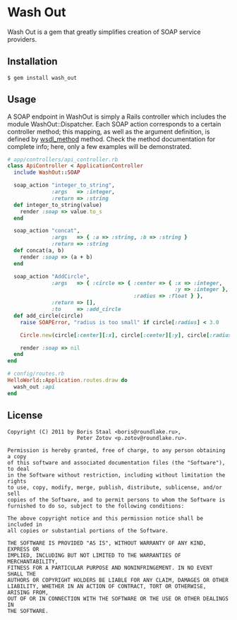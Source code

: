 Wash Out
========

Wash Out is a gem that greatly simplifies creation of SOAP service providers.

Installation
------------

    $ gem install wash_out

Usage
-----

A SOAP endpoint in WashOut is simply a Rails controller which includes the module WashOut::Dispatcher. Each SOAP
action corresponds to a certain controller method; this mapping, as well as the argument definition, is defined
by [wsdl_method][] method. Check the method documentation for complete info; here,
only a few examples will be demonstrated.

  [wsdl_method]: #

```ruby
# app/controllers/api_controller.rb
class ApiController < ApplicationController
  include WashOut::SOAP

  soap_action "integer_to_string",
              :args   => :integer,
              :return => :string
  def integer_to_string(value)
    render :soap => value.to_s
  end

  soap_action "concat",
              :args   => { :a => :string, :b => :string }
              :return => :string
  def concat(a, b)
    render :soap => (a + b)
  end

  soap_action "AddCircle",
              :args   => { :circle => { :center => { :x => :integer,
                                                     :y => :integer },
                                        :radius => :float } },
              :return => [],
              :to     => :add_circle
  def add_circle(circle)
    raise SOAPError, "radius is too small" if circle[:radius] < 3.0

    Circle.new(circle[:center][:x], circle[:center][:y], circle[:radius])

    render :soap => nil
  end
end
```

```ruby
# config/routes.rb
HelloWorld::Application.routes.draw do
  wash_out :api
end
```

License
-------

    Copyright (C) 2011 by Boris Staal <boris@roundlake.ru>,
                          Peter Zotov <p.zotov@roundlake.ru>.

    Permission is hereby granted, free of charge, to any person obtaining a copy
    of this software and associated documentation files (the "Software"), to deal
    in the Software without restriction, including without limitation the rights
    to use, copy, modify, merge, publish, distribute, sublicense, and/or sell
    copies of the Software, and to permit persons to whom the Software is
    furnished to do so, subject to the following conditions:

    The above copyright notice and this permission notice shall be included in
    all copies or substantial portions of the Software.

    THE SOFTWARE IS PROVIDED "AS IS", WITHOUT WARRANTY OF ANY KIND, EXPRESS OR
    IMPLIED, INCLUDING BUT NOT LIMITED TO THE WARRANTIES OF MERCHANTABILITY,
    FITNESS FOR A PARTICULAR PURPOSE AND NONINFRINGEMENT. IN NO EVENT SHALL THE
    AUTHORS OR COPYRIGHT HOLDERS BE LIABLE FOR ANY CLAIM, DAMAGES OR OTHER
    LIABILITY, WHETHER IN AN ACTION OF CONTRACT, TORT OR OTHERWISE, ARISING FROM,
    OUT OF OR IN CONNECTION WITH THE SOFTWARE OR THE USE OR OTHER DEALINGS IN
    THE SOFTWARE.
